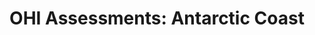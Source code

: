 ---
type: ohi-assessment
title: "OHI Assessments: Antarctic Coast"
name: "Antarctic Coast"
bg_image: "/images/banners/fish-school.jpg"
---